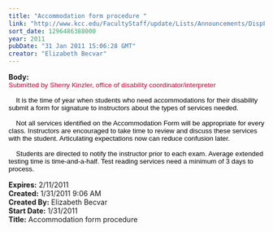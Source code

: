 ```yaml
---
title: "Accommodation form procedure "
link: "http://www.kcc.edu/FacultyStaff/update/Lists/Announcements/DispForm.aspx?ID=99"
sort_date: 1296486388000
year: 2011
pubDate: "31 Jan 2011 15:06:28 GMT"
creator: "Elizabeth Becvar"
---
```


<div><b>Body:</b> <div class=ExternalClass7C18C56AC4F34DE58063D9402A65A9A1><div>
<p class=MsoNormal style="margin:0in 0in 0pt"><span style="font-size:10pt;color:#cc0033;font-family:'Arial','sans-serif'">Submitted by Sherry Kinzler, office of disability coordinator/interpreter<br></span><span style="font-size:10pt;color:black;font-family:'Arial','sans-serif'">    </span></p>
<p class=MsoNormal style="margin:0in 0in 0pt"><span style="font-size:10pt;color:black;font-family:'Arial','sans-serif'">    It is the time of year when students who need accommodations for their disability submit a form for signature to instructors about the types of services needed. </span></p>
<p class=MsoNormal style="margin:0in 0in 0pt"><span style="font-size:10pt;color:black;font-family:'Arial','sans-serif'"> </span></p>
<p class=MsoNormal style="margin:0in 0in 0pt"><span style="font-size:10pt;color:black;font-family:'Arial','sans-serif'">    Not all services identified on the Accommodation Form will be appropriate for every class. Instructors are encouraged to take time to review and discuss these services with the student. Articulating expectations now can reduce confusion later. </span></p>
<p class=MsoNormal style="margin:0in 0in 0pt"><span style="font-size:10pt;color:black;font-family:'Arial','sans-serif'"><br>    Students are directed to notify the instructor prior to each exam. Average extended testing time is time-and-a-half. Test reading services need a minimum of 3 days to process. </span></p>
<p class=MsoNormal style="margin:0in 0in 0pt"><span style="font-size:10pt;color:black;font-family:'Arial','sans-serif'"> </span></p></div></div></div>
<div><b>Expires:</b> 2/11/2011</div>
<div><b>Created:</b> 1/31/2011 9:06 AM</div>
<div><b>Created By:</b> Elizabeth Becvar</div>
<div><b>Start Date:</b> 1/31/2011</div>
<div><b>Title:</b> Accommodation form procedure </div>
